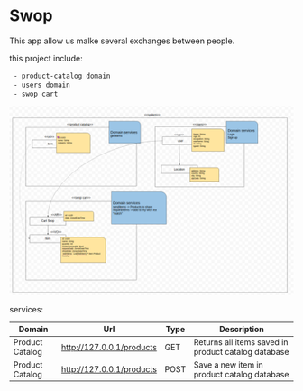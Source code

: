 # Swop 

This app allow us malke several exchanges between people.

this project include:

     - product-catalog domain
     - users domain
     - swop cart
     
     
     
<div align="center">
<img src="https://github.com/teamprotectors/swop-core/blob/develop/doc/domain_model.png" width="1250"/>
</div>
     
services:

| Domain          | Url                       | Type | Description                                         |
|-----------------|---------------------------|------|-----------------------------------------------------|
| Product Catalog | http://127.0.0.1/products | GET  | Returns all items saved in product catalog database |
| Product Catalog | http://127.0.0.1/products | POST | Save a new item in product catalog database         |
